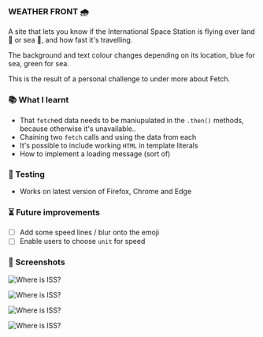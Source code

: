 ### WEATHER FRONT 🌧️

A site that lets you know if the International Space Station is flying over land 🗻 or sea 🌊, and how fast it's travelling.

The background and text colour changes depending on its location, blue for sea, green for sea.

This is the result of a personal challenge to under more about Fetch.

### 📚 What I learnt
- That `fetch`ed data needs to be maniupulated in the `.then()` methods, because otherwise it's unavailable.. 
- Chaining two `fetch` calls and using the data from each
- It's possible to include working `HTML` in template literals
- How to implement a loading message (sort of)

### 🦺 Testing
- Works on latest version of Firefox, Chrome and Edge

### ⏳ Future improvements
- [ ] Add some speed lines / blur onto the emoji
- [ ] Enable users to choose `unit` for speed

### 👀 Screenshots

![Where is ISS?](images/where-is-iss-11.png)

![Where is ISS?](images/where-is-iss-21.png)

![Where is ISS?](images/where-is-iss-31.png)

![Where is ISS?](images/where-is-iss-41.png)
